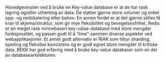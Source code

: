 Hovedgevinsten ved å bruke en Key-value database er at de har rask lagring og/eller uthenting av data. De støtter gjerne store volumer og enkel opp- og nedskalering etter behov. En annen fordel er at det gjerne stilles få krav til skjema/struktur, som gir mye fleksibilitet og bevegelsesfrihet. Redis er en meget rask minnebasert key-value-database med store mengder funksjonalitet, og passer godt til å "lime" sammen diverse aspekter ved webapplikasjoner. Et annet godt alternativ er RIAK som tilbyr sharding, speiling og fleksibel konsistens og er godt egnet store mengder til kritiske data. BEKK har god erfaring med å bruke key-value databaser som en del av databasearkitekturen.